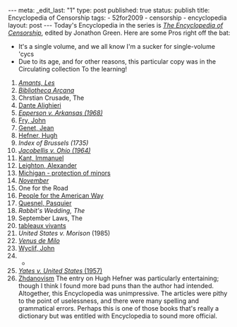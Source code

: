 --- meta: _edit_last: "1" type: post published: true status: publish title: Encyclopedia of Censorship tags: - 52for2009 - censorship - encyclopedia layout: post --- Today's Encyclopedia in the series is [_The Encyclopedia of Censorship_](http://www.amazon.com/Encyclopedia-Censorship-Facts-Library-History/dp/0816044643), edited by Jonathon Green. Here are some Pros right off the bat: 

  * It's a single volume, and we all know I'm a sucker for single-volume 'cycs
  * Due to its age, and for other reasons, this particular copy was in the Circulating collection
To the learning!

  1. [_Amants, Les_](http://en.wikipedia.org/wiki/Les_Amants)
  2. _[Bibliotheca Arcana](http://en.wikipedia.org/wiki/Henry_Spencer_Ashbee)_
  3. Chrstian Crusade, The
  4. [Dante Alighieri](http://en.wikipedia.org/wiki/Dante_Alighieri)
  5. [_Epperson v. Arkansas (1968)_](http://en.wikipedia.org/wiki/Epperson_v._Arkansas)
  6. [Fry, John](http://en.wikipedia.org/wiki/John_Fry_(regicide))
  7. [Genet, Jean](http://en.wikipedia.org/wiki/Jean_Genet)
  8. [Hefner, Hugh](http://en.wikipedia.org/wiki/Hugh_Hefner)
  9. _Index of Brussels (1735)_
  10. _[Jacobellis v. Ohio (1964)](http://en.wikipedia.org/wiki/Jacobellis_v._Ohio)_
  11. [Kant, Immanuel](http://en.wikipedia.org/wiki/Immanuel_Kant)
  12. [Leighton, Alexander](http://en.wikipedia.org/wiki/Alexander_Leighton)
  13. [Michigan - protection of minors](http://en.wikipedia.org/wiki/Obscenity#Obscenity_v._indecency)
  14. _[November](http://en.wikipedia.org/wiki/Gustav_Flaubert)_
  15. One for the Road
  16. [People for the American Way](http://en.wikipedia.org/wiki/People_For_the_American_Way)
  17. [Quesnel, Pasquier](http://en.wikipedia.org/wiki/Pasquier_Quesnel)
  18. _Rabbit's Wedding, The_
  19. September Laws, The
  20. [tableaux vivants](http://en.wikipedia.org/wiki/Tableau_vivant)
  21. _United States v. Morison_ (1985)
  22. [_Venus de Milo_](http://en.wikipedia.org/wiki/Venus_de_Milo)
  23. [Wyclif, John](http://en.wikipedia.org/wiki/John_Wycliffe)
  24. -
  25. [_Yates v. United States_ (1957)](http://en.wikipedia.org/wiki/Yates_v._United_States)
  26. [Zhdanovism](http://en.wikipedia.org/wiki/Zhdanov_Doctrine)
The entry on Hugh Hefner was particularly entertaining; though I think I found
more bad puns than the author had intended. Altogether, this Encyclopedia was
unimpressive. The articles were pithy to the point of uselessness, and there
were many spelling and grammatical errors. Perhaps this is one of those books
that's really a dictionary but was entitled with Encyclopedia to sound more
official.

